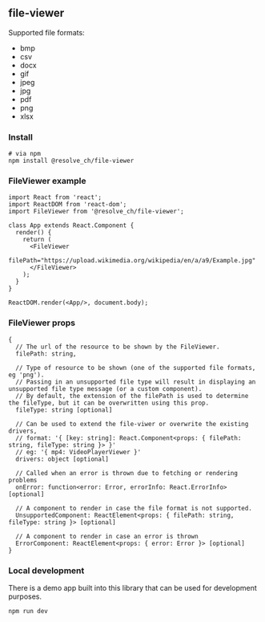 ## file-viewer

Supported file formats:
- bmp
- csv
- docx
- gif
- jpeg
- jpg
- pdf
- png
- xlsx

### Install
```
# via npm
npm install @resolve_ch/file-viewer
```
### FileViewer example
```
import React from 'react';
import ReactDOM from 'react-dom';
import FileViewer from '@resolve_ch/file-viewer';

class App extends React.Component {
  render() {
    return (
      <FileViewer
        filePath="https://upload.wikimedia.org/wikipedia/en/a/a9/Example.jpg"
      </FileViewer>
    );
  }
}

ReactDOM.render(<App/>, document.body);
```
### FileViewer props
```
{
  // The url of the resource to be shown by the FileViewer.
  filePath: string,
  
  // Type of resource to be shown (one of the supported file formats, eg 'png').
  // Passing in an unsupported file type will result in displaying an unsupported file type message (or a custom component).
  // By default, the extension of the filePath is used to determine the fileType, but it can be overwritten using this prop.
  fileType: string [optional]
  
  // Can be used to extend the file-viwer or overwrite the existing drivers,
  // format: '{ [key: string]: React.Component<props: { filePath: string, fileType: string }> }'
  // eg: '{ mp4: VideoPlayerViewer }'
  drivers: object [optional]

  // Called when an error is thrown due to fetching or rendering problems
  onError: function<error: Error, errorInfo: React.ErrorInfo> [optional]
  
  // A component to render in case the file format is not supported.
  UnsupportedComponent: ReactElement<props: { filePath: string, fileType: string }> [optional]
  
  // A component to render in case an error is thrown
  ErrorComponent: ReactElement<props: { error: Error }> [optional]
}
```
### Local development
There is a demo app built into this library that can be used for development purposes.
```
npm run dev
```
